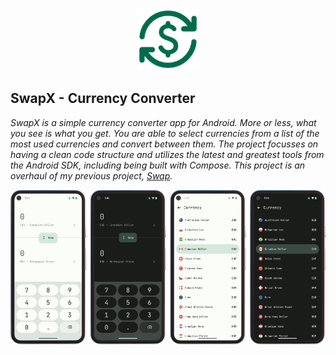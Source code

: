 <p align="center">
    <img
        src="https://raw.githubusercontent.com/MaxHvesser/swapx-android/master/images/swapx_logo.png"
        height="100"/>
    <br/>
</p>

## SwapX - Currency Converter

_SwapX is a simple currency converter app for Android. More or less, what you see is what you get. You are able to select currencies from a list of the most used currencies and convert between them. The project focusses on having a clean code structure and utilizes the latest and greatest tools from the Android SDK, including being built with Compose. This project is an overhaul of my previous project, [Swap](https://github.com/maxhvesser/swap-android)._

<img
    src="https://raw.githubusercontent.com/MaxHvesser/swapx-android/master/images/screenshot_array.png"
    width="850"
/>